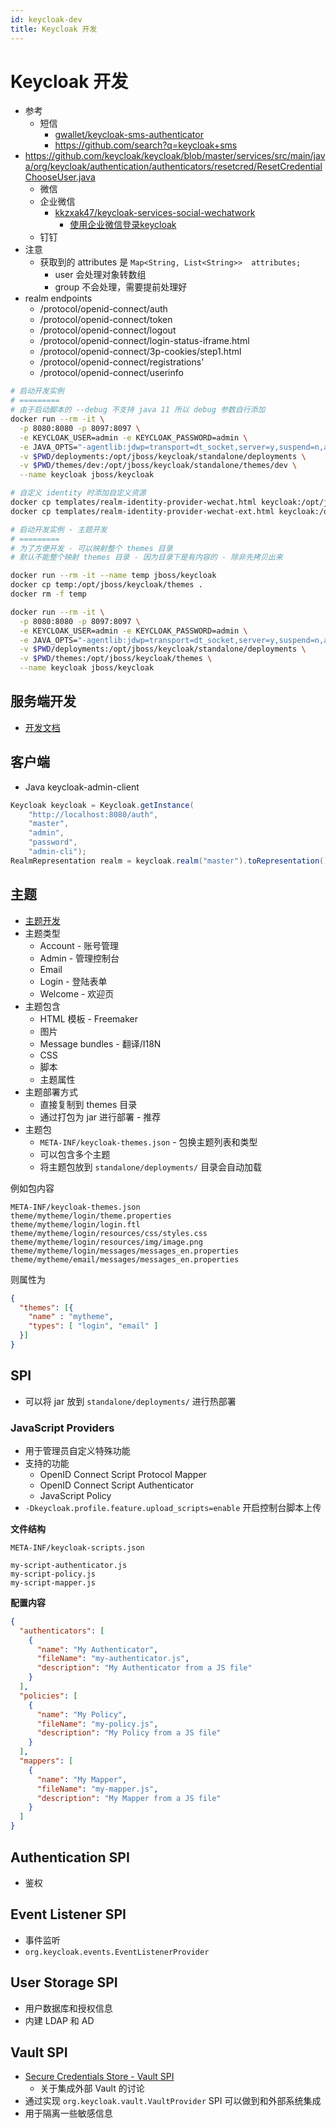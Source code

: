 ```yaml
---
id: keycloak-dev
title: Keycloak 开发
---
```


# Keycloak 开发

* 参考
  * 短信
    * [gwallet/keycloak-sms-authenticator](https://github.com/gwallet/keycloak-sms-authenticator)
    * https://github.com/search?q=keycloak+sms
* https://github.com/keycloak/keycloak/blob/master/services/src/main/java/org/keycloak/authentication/authenticators/resetcred/ResetCredentialChooseUser.java
  * 微信
  * 企业微信
    * [kkzxak47/keycloak-services-social-wechatwork](https://github.com/kkzxak47/keycloak-services-social-wechatwork)
      * [使用企业微信登录keycloak](https://www.kkzxak47.com/2019/07/30/使用企业微信登录keycloak)
  * 钉钉
* 注意
  * 获取到的 attributes 是 `Map<String, List<String>>  attributes;`
    * user 会处理对象转数组
    * group 不会处理，需要提前处理好
* realm endpoints
  * /protocol/openid-connect/auth
  * /protocol/openid-connect/token
  * /protocol/openid-connect/logout
  * /protocol/openid-connect/login-status-iframe.html
  * /protocol/openid-connect/3p-cookies/step1.html
  * /protocol/openid-connect/registrations'
  * /protocol/openid-connect/userinfo

```bash
# 启动开发实例
# =========
# 由于启动脚本的 --debug 不支持 java 11 所以 debug 参数自行添加
docker run --rm -it \
  -p 8080:8080 -p 8097:8097 \
  -e KEYCLOAK_USER=admin -e KEYCLOAK_PASSWORD=admin \
  -e JAVA_OPTS="-agentlib:jdwp=transport=dt_socket,server=y,suspend=n,address=0.0.0.0:8097 -Xms64m -Xmx512m -XX:MetaspaceSize=96M -XX:MaxMetaspaceSize=256m -Djava.net.preferIPv4Stack=true -Djboss.modules.system.pkgs=org.jboss.byteman -Djava.awt.headless=true" \
  -v $PWD/deployments:/opt/jboss/keycloak/standalone/deployments \
  -v $PWD/themes/dev:/opt/jboss/keycloak/standalone/themes/dev \
  --name keycloak jboss/keycloak

# 自定义 identity 时添加自定义资源
docker cp templates/realm-identity-provider-wechat.html keycloak:/opt/jboss/keycloak/themes/base/admin/resources/partials
docker cp templates/realm-identity-provider-wechat-ext.html keycloak:/opt/jboss/keycloak/themes/base/admin/resources/partials

# 启动开发实例 - 主题开发
# =========
# 为了方便开发 - 可以映射整个 themes 目录
# 默认不能整个映射 themes 目录 - 因为目录下是有内容的 - 除非先拷贝出来

docker run --rm -it --name temp jboss/keycloak
docker cp temp:/opt/jboss/keycloak/themes .
docker rm -f temp

docker run --rm -it \
  -p 8080:8080 -p 8097:8097 \
  -e KEYCLOAK_USER=admin -e KEYCLOAK_PASSWORD=admin \
  -e JAVA_OPTS="-agentlib:jdwp=transport=dt_socket,server=y,suspend=n,address=0.0.0.0:8097 -Xms64m -Xmx512m -XX:MetaspaceSize=96M -XX:MaxMetaspaceSize=256m -Djava.net.preferIPv4Stack=true -Djboss.modules.system.pkgs=org.jboss.byteman -Djava.awt.headless=true" \
  -v $PWD/deployments:/opt/jboss/keycloak/standalone/deployments \
  -v $PWD/themes:/opt/jboss/keycloak/themes \
  --name keycloak jboss/keycloak
```



## 服务端开发
* [开发文档](https://www.keycloak.org/docs/latest/server_development/)

## 客户端

* Java keycloak-admin-client

```java
Keycloak keycloak = Keycloak.getInstance(
    "http://localhost:8080/auth",
    "master",
    "admin",
    "password",
    "admin-cli");
RealmRepresentation realm = keycloak.realm("master").toRepresentation();
```

## 主题
* [主题开发](https://www.keycloak.org/docs/latest/server_development/#_themes)
* 主题类型
  * Account - 账号管理
  * Admin - 管理控制台
  * Email
  * Login - 登陆表单
  * Welcome - 欢迎页
* 主题包含
  * HTML 模板 - Freemaker
  * 图片
  * Message bundles - 翻译/I18N
  * CSS
  * 脚本
  * 主题属性
* 主题部署方式
  * 直接复制到 themes 目录
  * 通过打包为 jar 进行部署 -  推荐
* 主题包
  * `META-INF/keycloak-themes.json` - 包换主题列表和类型
  * 可以包含多个主题
  * 将主题包放到 `standalone/deployments/` 目录会自动加载

例如包内容

```
META-INF/keycloak-themes.json
theme/mytheme/login/theme.properties
theme/mytheme/login/login.ftl
theme/mytheme/login/resources/css/styles.css
theme/mytheme/login/resources/img/image.png
theme/mytheme/login/messages/messages_en.properties
theme/mytheme/email/messages/messages_en.properties
```

则属性为

```json
{
  "themes": [{
    "name" : "mytheme",
    "types": [ "login", "email" ]
  }]
}
```

## SPI
* 可以将 jar 放到 `standalone/deployments/` 进行热部署

### JavaScript Providers
* 用于管理员自定义特殊功能
* 支持的功能
  * OpenID Connect Script Protocol Mapper
  * OpenID Connect Script Authenticator
  * JavaScript Policy
* `-Dkeycloak.profile.feature.upload_scripts=enable` 开启控制台脚本上传


__文件结构__

```
META-INF/keycloak-scripts.json

my-script-authenticator.js
my-script-policy.js
my-script-mapper.js
```

__配置内容__

```json
{
  "authenticators": [
    {
      "name": "My Authenticator",
      "fileName": "my-authenticator.js",
      "description": "My Authenticator from a JS file"
    }
  ],
  "policies": [
    {
      "name": "My Policy",
      "fileName": "my-policy.js",
      "description": "My Policy from a JS file"
    }
  ],
  "mappers": [
    {
      "name": "My Mapper",
      "fileName": "my-mapper.js",
      "description": "My Mapper from a JS file"
    }
  ]
}
```

## Authentication SPI
* 鉴权

## Event Listener SPI
* 事件监听
* `org.keycloak.events.EventListenerProvider`

## User Storage SPI
* 用户数据库和授权信息
* 内建 LDAP 和 AD

## Vault SPI
* [Secure Credentials Store - Vault SPI](https://github.com/keycloak/keycloak-community/blob/master/design/secure-credentials-store.md)
  * 关于集成外部 Vault 的讨论
* 通过实现 `org.keycloak.vault.VaultProvider` SPI 可以做到和外部系统集成
* 用于隔离一些敏感信息

